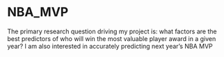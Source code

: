 # NBA_MVP
The primary research question driving my project is: what factors are the best predictors of who will win the most valuable player award in a given year? I am also interested in accurately predicting next year’s NBA MVP

